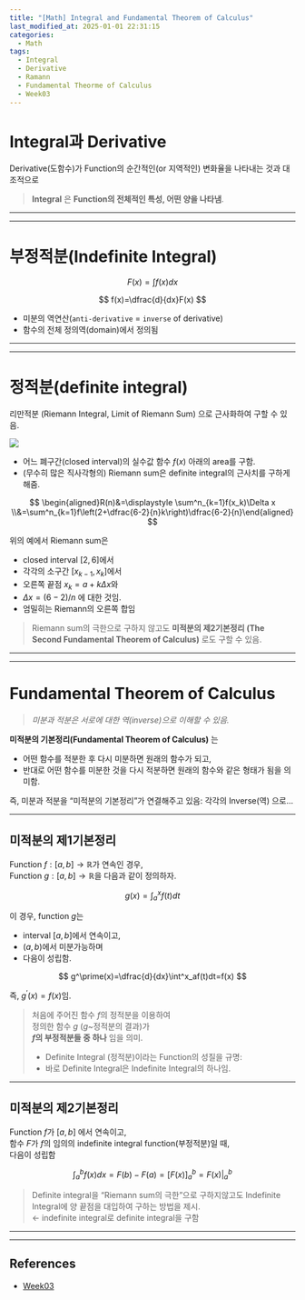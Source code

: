 ```yaml
---
title: "[Math] Integral and Fundamental Theorem of Calculus"
last_modified_at: 2025-01-01 22:31:15
categories:
  - Math
tags:
  - Integral
  - Derivative
  - Ramann
  - Fundamental Theorme of Calculus
  - Week03
---
```


# Integral과 Derivative

Derivative(도함수)가 Function의 순간적인(or 지역적인) 변화율을 나타내는 것과 대조적으로 

> **Integral** 은
> **Function의 전체적인 특성, 어떤 양을 나타냄**.

---

---

# 부정적분(Indefinite Integral)

$$
F(x)=\int{f(x) dx}
$$

$$
f(x)=\dfrac{d}{dx}F(x)
$$

- 미분의 역연산(`anti-derivative` = `inverse` of derivative)
- 함수의 전체 정의역(domain)에서 정의됨

---

---

# 정적분(definite integral)

리만적분 (Riemann Integral, Limit of Riemann Sum) 으로 근사화하여 구할 수 있음.

![](/assets/images/integral-riemann.gif)

- 어느 폐구간(closed interval)의 실수값 함수 $f(x)$ 아래의 area를 구함.
- (무수히 많은 직사각형의) Riemann sum은 definite integral의 근사치를 구하게 해줌.

$$
\begin{aligned}R(n)&=\displaystyle \sum^n_{k=1}f(x_k)\Delta x \\&=\sum^n_{k=1}f\left(2+\dfrac{6-2}{n}k\right)\dfrac{6-2}{n}\end{aligned}
$$

위의 예에서  Riemann sum은 

- closed interval $[2,6]$에서
- 각각의 소구간 $[x_{k-1},x_k]$에서
- 오른쪽 끝점 $x_k=a+k\Delta x$와
- $\Delta x = (6-2)/n$ 에 대한 것임.
- 엄밀히는 Riemann의 오른쪽 합임

> Riemann sum의 극한으로 구하지 않고도 
**미적분의 제2기본정리 (The Second Fundamental Theorem of Calculus)** 로도 구할 수 있음.

---

---

# Fundamental Theorem of Calculus

> *미분과 적분은 서로에 대한 역(inverse)으로 이해할 수 있음.*

**미적분의 기본정리(Fundamental Theorem of Calculus)** 는 

* 어떤 함수를 적분한 후 다시 미분하면 원래의 함수가 되고,
* 반대로 어떤 함수를 미분한 것을 다시 적분하면 원래의 함수와 같은 형태가 됨을 의미함.

즉, 미분과 적분을 “미적분의 기본정리”가 연결해주고 있음: 각각의 Inverse(역) 으로...

---

## 미적분의 제1기본정리

Function $f: [a,b] \rightarrow \mathbb{R}$가 연속인 경우,  
Function $g: [a,b] \rightarrow \mathbb{R}$을 다음과 같이 정의하자.

$$
g(x)=\int^x_af(t)dt
$$

이 경우, function $g$는 

* interval $[a,b]$에서 연속이고,
* $(a,b)$에서 미분가능하며
* 다음이 성립함.

$$
g^\prime(x)=\dfrac{d}{dx}\int^x_af(t)dt=f(x)
$$

즉, $g^\prime (x)=f(x)$임.

> 처음에 주어진 함수 $f$의 정적분을 이용하여  
> 정의한 함수 $g$ ($g$~정적분의 결과)가  
> **$f$의 부정적분들 중 하나** 임을 의미. 
>
> * Definite Integral (정적분)이라는 Function의 성질을 규명: 
> * 바로 Definite Integral은 Indefinite Integral의 하나임.
> 

---

## 미적분의 제2기본정리

Function $f$가 $[a,b]$ 에서 연속이고,  
함수 $F$가 $f$의 임의의 indefinite integral function(부정적분)일 때,  
다음이 성립함

$$
\displaystyle \int^b_a f(x)dx=F(b)-F(a)=\left[F(x)\right]^b_a=\left. F(x) \right|^b_a
$$

> Definite integral을 “Riemann sum의 극한”으로 구하지않고도
> Indefinite Integral에 양 끝점을 대입하여 구하는 방법을 제시.  
> ← indefinite integral로 definite integral을 구함

---

---

## References

* [Week03](/math/math-week03/)

